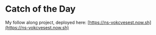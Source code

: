 # Catch of the Day

My follow along project, deployed here: [https://ns-vokcvesest.now.sh](https://ns-vokcvesest.now.sh)
